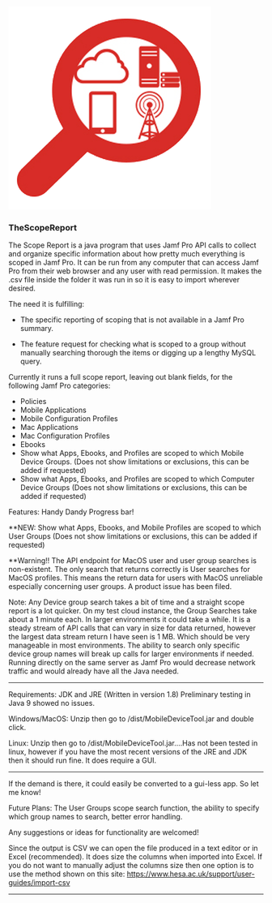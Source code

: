 ![logo](/Scope.png)
### TheScopeReport
The Scope Report is a java program that uses Jamf Pro API calls to collect and organize specific information about how pretty much everything is scoped in Jamf Pro. It can be run from any computer that can access Jamf Pro from their web browser and any user with read permission. It makes the .csv file inside the folder it was run in so it is easy to import wherever desired.

The need it is fulfilling: 

 - The specific reporting of scoping that is not available in a Jamf Pro summary.

 - The feature request for checking what is scoped to a group without manually searching thorough the items or digging up a lengthy MySQL query. 

Currently it runs a full scope report, leaving out blank fields, for the following Jamf Pro categories: 
- Policies
- Mobile Applications
- Mobile Configuration Profiles
- Mac Applications
- Mac Configuration Profiles
- Ebooks
- Show what Apps, Ebooks, and Profiles are scoped to which Mobile Device Groups. 
      (Does not show limitations or exclusions, this can be added if requested)
- Show what Apps, Ebooks, and Profiles are scoped to which Computer Device Groups
      (Does not show limitations or exclusions, this can be added if requested)

Features: Handy Dandy Progress bar! 

**NEW: Show what Apps, Ebooks, and Mobile Profiles are scoped to which User Groups
      (Does not show limitations or exclusions, this can be added if requested)
      
**Warning!! The API endpoint for MacOS user and user group searches is non-existent. The only search that returns correctly is User searches for MacOS profiles. This means the return data for users with MacOS unreliable especially concerning user groups. A product issue has been filed. 

Note: Any Device group search takes a bit of time and a straight scope report is a lot quicker. On my test cloud instance, the Group Searches take about a 1 minute each. In larger environments it could take a while. It is a steady stream of API calls that can vary in size for data returned, however the largest data stream return I have seen is 1 MB. Which should be very manageable in most environments. The ability to search only specific device group names will break up calls for larger environments if needed. Running directly on the same server as Jamf Pro would decrease network traffic and would already have all the Java needed. 

----------------------------------------------------------------------------------------------------

Requirements: JDK and JRE (Written in version 1.8) Preliminary testing in Java 9 showed no issues. 

Windows/MacOS: Unzip then go to /dist/MobileDeviceTool.jar and double click.

Linux: Unzip then go to /dist/MobileDeviceTool.jar....Has not been tested in linux, however if you have the most recent versions of the JRE and JDK then it should run fine. It does require a GUI. 

-----------------------------------------------------------------------------------------------------

If the demand is there, it could easily be converted to a gui-less app. So let me know!

Future Plans: The User Groups scope search function, the ability to specify which group names to search, better error handling.

Any suggestions or ideas for functionality are welcomed!

Since the output is CSV we can open the file produced in a text editor or in Excel (recommended). It does size the columns when imported into Excel. If you do not want to manually adjust the columns size then one option is to use the method shown on this site: https://www.hesa.ac.uk/support/user-guides/import-csv

________________________________________________________________________________________________________
